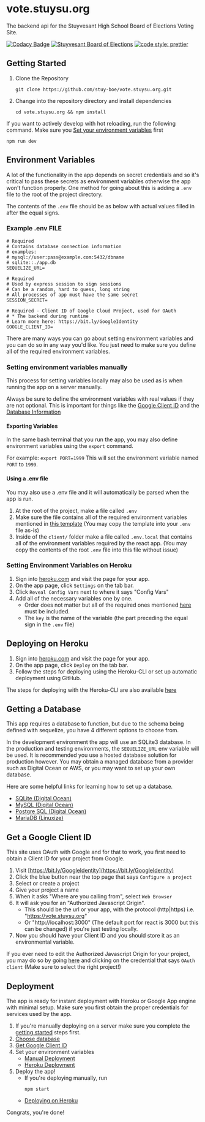 # vote.stuysu.org

The backend api for the Stuyvesant High School Board of Elections Voting Site.

[![Codacy Badge](https://api.codacy.com/project/badge/Grade/5dabc17c32034dbf9864d4821f614591)](https://app.codacy.com/gh/stuy-boe/api-vote.stuysu.org?utm_source=github.com&utm_medium=referral&utm_content=stuy-boe/api-vote.stuysu.org&utm_campaign=Badge_Grade_Settings)
[![Stuyvesant Board of Elections](https://circleci.com/gh/stuy-boe/api-vote.stuysu.org.svg?style=svg)](https://github.com/stuy-boe/api.vote.stuysu.org)
[![code style: prettier](https://img.shields.io/badge/code_style-prettier-ff69b4.svg?style=flat-square)](https://github.com/prettier/prettier)

## Getting Started

1. Clone the Repository
    ```shell script
    git clone https://github.com/stuy-boe/vote.stuysu.org.git
    ```
2. Change into the repository directory and install dependencies
    ```shell script
    cd vote.stuysu.org && npm install
    ```

If you want to actively develop with hot reloading, run the following command.
Make sure you [Set your environment variables](#setting-environment-variables)
first

```shell script
npm run dev
```

## Environment Variables

A lot of the functionality in the app depends on secret credentials and so it's
critical to pass these secrets as environment variables otherwise the app won't
function properly. One method for going about this is adding a `.env` file to
the root of the project directory.

The contents of the `.env` file should be as below with actual values filled in
after the equal signs.

### Example .env FILE

```dotenv
# Required
# Contains database connection information
# examples:
# mysql://user:pass@example.com:5432/dbname
# sqlite::./app.db
SEQUELIZE_URL=

# Required
# Used by express session to sign sessions
# Can be a random, hard to guess, long string
# All processes of app must have the same secret
SESSION_SECRET=

# Required - Client ID of Google Cloud Project, used for OAuth
# * The backend during runtime
# Learn more here: https://bit.ly/GoogleIdentity
GOOGLE_CLIENT_ID=
```

There are many ways you can go about setting environment variables and you can
do so in any way you'd like. You just need to make sure you define all of the
required environment variables.

### Setting environment variables manually

This process for setting variables locally may also be used as is when running
the app on a server manually.

Always be sure to define the environment variables with real values if they are
not optional. This is important for things like the
[Google Client ID](#get-a-google-client-id) and the
[Database Information](#getting-a-database)

#### Exporting Variables

In the same bash terminal that you run the app, you may also define environment
variables using the `export` command.

For example: `export PORT=1999` This will set the environment variable named
`PORT` to `1999`.

#### Using a .env file

You may also use a .env file and it will automatically be parsed when the app is
run.

1. At the root of the project, make a file called `.env`
2. Make sure the file contains all of the required environment variables
   mentioned in [this template](#example-env-file) (You may copy the template
   into your `.env` file as-is)
3. Inside of the `client/` folder make a file called `.env.local` that contains
   all of the environment variables required by the react app. (You may copy the
   contents of the root `.env` file into this file without issue)

### Setting Environment Variables on Heroku

1. Sign into [heroku.com](https://heroku.com) and visit the page for your app.
2. On the app page, click `Settings` on the tab bar.
3. Click `Reveal Config Vars` next to where it says "Config Vars"
4. Add all of the necessary variables one by one.
    - Order does not matter but all of the required ones mentioned
      [here](#environment-variables) must be included.
    - The `key` is the name of the variable (the part preceding the equal sign
      in the `.env` file)

## Deploying on Heroku

1. Sign into [heroku.com](https://heroku.com) and visit the page for your app.
2. On the app page, click `Deploy` on the tab bar.
3. Follow the steps for deploying using the Heroku-CLI or set up automatic
   deployment using GitHub.

The steps for deploying with the Heroku-CLI are also available
[here](https://devcenter.heroku.com/articles/heroku-cli)

## Getting a Database

This app requires a database to function, but due to the schema being defined
with sequelize, you have 4 different options to choose from.

In the development environment the app will use an SQLite3 database. In the
production and testing environments, the `SEQUELIZE_URL` env variable will be
used. It is recommended you use a hosted database solution for production
however. You may obtain a managed database from a provider such as Digital Ocean
or AWS, or you may want to set up your own database.

Here are some helpful links for learning how to set up a database.

-   [SQLite (Digital Ocean)](https://www.digitalocean.com/community/tutorials/how-and-when-to-use-sqlite)
-   [MySQL (Digital Ocean)](https://www.digitalocean.com/community/tutorial_collections/6)
-   [Postgre SQL (Digital Ocean)](https://www.digitalocean.com/community/tutorial_collections/91)
-   [MariaDB (Linuxize)](https://linuxize.com/post/how-to-install-mariadb-on-ubuntu-18-04/)

## Get a Google Client ID

This site uses OAuth with Google and for that to work, you first need to obtain
a Client ID for your project from Google.

1. Visit [https://bit.ly/GoogleIdentity](https://bit.ly/GoogleIdentity)
2. Click the blue button near the top page that says `Configure a project`
3. Select or create a project
4. Give your project a name
5. When it asks "Where are you calling from", select `Web Browser`
6. It will ask you for an "Authorized Javascript Origin".
    - This should be the url or your app, with the protocol (http|https) i.e.
      "https://vote.stuysu.org"
    - Or "http://localhost:3000" (The default port for react is 3000 but this
      can be changed) if you're just testing locally.
7. Now you should have your Client ID and you should store it as an
   environmental variable.

If you ever need to edit the Authorized Javascript Origin for your project, you
may do so by going
[here](https://console.developers.google.com/apis/credentials) and clicking on
the credential that says `OAuth client` (Make sure to select the right project!)

## Deployment

The app is ready for instant deployment with Heroku or Google App engine with
minimal setup. Make sure you first obtain the proper credentials for services
used by the app.

1. If you're manually deploying on a server make sure you complete the
   [getting started](#getting-started) steps first.
2. [Choose database](#getting-a-database)
3. [Get Google Client ID](#get-a-google-client-id)
4. Set your environment variables
    - [Manual Deployment](#setting-environment-variables-manually)
    - [Heroku Deployment](#setting-environment-variables-on-heroku)
5. Deploy the app!
    - If you're deploying manually, run
        ```shell script
        npm start
        ```
    - [Deploying on Heroku](#deploying-on-heroku)

Congrats, you're done!
